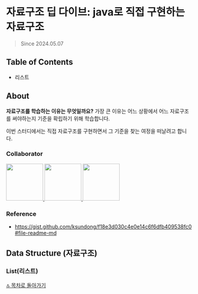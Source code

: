 # 자료구조 딥 다이브: java로 직접 구현하는 자료구조

> Since 2024.05.07

## Table of Contents

- 리스트

## About

**자료구조를 학습하는 이유는 무엇일까요?**
가장 큰 이유는 어느 상황에서 어느 자료구조를 써야하는지 기준을 확립하기 위해 학습합니다.

이번 스터디에서는 직접 자료구조를 구현하면서 그 기준을 찾는 여정을 떠날려고 합니다.

### Collaborator

<p>
<a href="https://github.com/hellomatia">
  <img src="https://github.com/hellomatia.png" width="100">
</a>
<a href="https://github.com/enduf7686">
  <img src="https://github.com/enduf7686.png" width="100">
<a href="https://github.com/JAEKWANG97">
  <img src="https://github.com/JAEKWANG97.png" width="100">
</a>
</p>

### Reference

- https://gist.github.com/ksundong/f18e3d030c4e0e14c6f6dfb409538fc0#file-readme-md

## Data Structure (자료구조)

### List(리스트)

[🔝 목차로 돌아가기](#table-of-contents)
 
 
 
